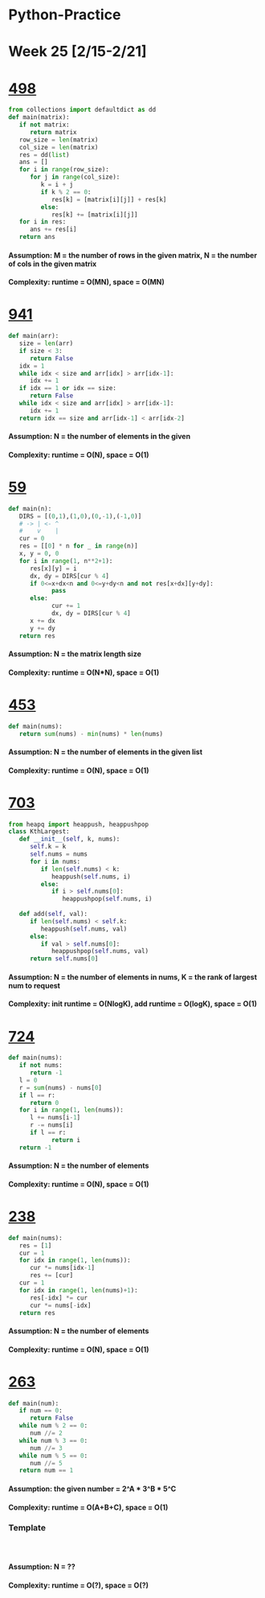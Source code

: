 # Python-Practice

# Week 25 [2/15-2/21]

# [498](https://leetcode.com/problems/diagonal-traverse/)
```python
from collections import defaultdict as dd
def main(matrix):
   if not matrix:
      return matrix
   row_size = len(matrix)
   col_size = len(matrix)
   res = dd(list)
   ans = []
   for i in range(row_size):
      for j in range(col_size):
         k = i + j
         if k % 2 == 0:
            res[k] = [matrix[i][j]] + res[k]
         else:
            res[k] += [matrix[i][j]]
   for i in res:
      ans += res[i]
   return ans
```
#### Assumption: M = the number of rows in the given matrix, N = the number of cols in the given matrix
#### Complexity: runtime = O(MN), space = O(MN)

# [941](https://leetcode.com/problems/valid-mountain-array/)
```python
def main(arr):
   size = len(arr)
   if size < 3:
      return False
   idx = 1
   while idx < size and arr[idx] > arr[idx-1]:
      idx += 1
   if idx == 1 or idx == size:
      return False
   while idx < size and arr[idx] > arr[idx-1]:
      idx += 1
   return idx == size and arr[idx-1] < arr[idx-2]
```
#### Assumption: N = the number of elements in the given
#### Complexity: runtime = O(N), space = O(1)

# [59](https://leetcode.com/problems/spiral-matrix-ii/)
```python
def main(n):
   DIRS = [(0,1),(1,0),(0,-1),(-1,0)]
   # -> | <- ^
   #    v    |
   cur = 0
   res = [[0] * n for _ in range(n)]
   x, y = 0, 0
   for i in range(1, n**2+1):
      res[x][y] = i
      dx, dy = DIRS[cur % 4]
      if 0<=x+dx<n and 0<=y+dy<n and not res[x+dx][y+dy]:
            pass
      else:
            cur += 1
            dx, dy = DIRS[cur % 4]
      x += dx
      y += dy
   return res
```
#### Assumption: N = the matrix length size
#### Complexity: runtime = O(N*N), space = O(1)

# [453](https://leetcode.com/problems/minimum-moves-to-equal-array-elements/)
```python
def main(nums):
   return sum(nums) - min(nums) * len(nums)
```
#### Assumption: N = the number of elements in the given list
#### Complexity: runtime = O(N), space = O(1)

# [703](https://leetcode.com/problems/kth-largest-element-in-a-stream/)
```python
from heapq import heappush, heappushpop
class KthLargest:
   def __init__(self, k, nums):
      self.k = k
      self.nums = nums
      for i in nums:
         if len(self.nums) < k:
            heappush(self.nums, i)
         else:
            if i > self.nums[0]:
               heappushpop(self.nums, i)
   
   def add(self, val):
      if len(self.nums) < self.k:
         heappush(self.nums, val)
      else:
         if val > self.nums[0]:
            heappushpop(self.nums, val)
      return self.nums[0]
```
#### Assumption: N = the number of elements in nums, K = the rank of largest num to request
#### Complexity: init runtime = O(NlogK), add runtime = O(logK), space = O(1)

# [724](https://leetcode.com/problems/find-pivot-index/)
```python
def main(nums):
   if not nums:
      return -1
   l = 0
   r = sum(nums) - nums[0]
   if l == r:
      return 0
   for i in range(1, len(nums)):
      l += nums[i-1]
      r -= nums[i]
      if l == r:
            return i
   return -1
```
#### Assumption: N = the number of elements
#### Complexity: runtime = O(N), space = O(1)

# [238](https://leetcode.com/problems/product-of-array-except-self/)
```python
def main(nums):
   res = [1]
   cur = 1
   for idx in range(1, len(nums)):
      cur *= nums[idx-1]
      res += [cur]
   cur = 1
   for idx in range(1, len(nums)+1):
      res[-idx] *= cur
      cur *= nums[-idx]
   return res
```
#### Assumption: N = the number of elements
#### Complexity: runtime = O(N), space = O(1)

# [263](https://leetcode.com/problems/ugly-number/)
```python
def main(num):
   if num == 0:
      return False
   while num % 2 == 0:
      num //= 2
   while num % 3 == 0:
      num //= 3
   while num % 5 == 0:
      num //= 5
   return num == 1
```
#### Assumption: the given number = 2^A * 3^B * 5^C
#### Complexity: runtime = O(A+B+C), space = O(1)

### Template
# []()
```python
```
#### Assumption: N = ??
#### Complexity: runtime = O(?), space = O(?)